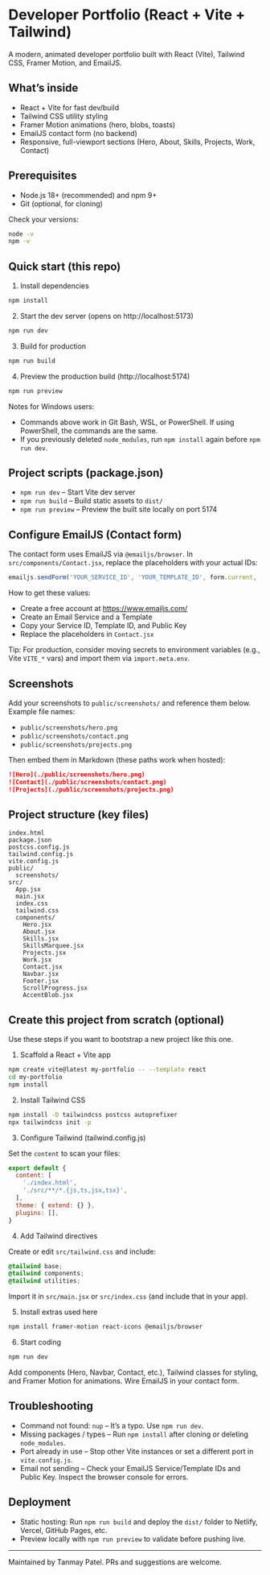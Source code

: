 # Developer Portfolio (React + Vite + Tailwind)

A modern, animated developer portfolio built with React (Vite), Tailwind CSS, Framer Motion, and EmailJS.

## What’s inside

- React + Vite for fast dev/build
- Tailwind CSS utility styling
- Framer Motion animations (hero, blobs, toasts)
- EmailJS contact form (no backend)
- Responsive, full-viewport sections (Hero, About, Skills, Projects, Work, Contact)

## Prerequisites

- Node.js 18+ (recommended) and npm 9+
- Git (optional, for cloning)

Check your versions:

```bash
node -v
npm -v
```

## Quick start (this repo)

1) Install dependencies

```bash
npm install
```

2) Start the dev server (opens on http://localhost:5173)

```bash
npm run dev
```

3) Build for production

```bash
npm run build
```

4) Preview the production build (http://localhost:5174)

```bash
npm run preview
```

Notes for Windows users:
- Commands above work in Git Bash, WSL, or PowerShell. If using PowerShell, the commands are the same.
- If you previously deleted `node_modules`, run `npm install` again before `npm run dev`.

## Project scripts (package.json)

- `npm run dev` – Start Vite dev server
- `npm run build` – Build static assets to `dist/`
- `npm run preview` – Preview the built site locally on port 5174

## Configure EmailJS (Contact form)

The contact form uses EmailJS via `@emailjs/browser`. In `src/components/Contact.jsx`, replace the placeholders with your actual IDs:

```js
emailjs.sendForm('YOUR_SERVICE_ID', 'YOUR_TEMPLATE_ID', form.current, 'YOUR_PUBLIC_KEY')
```

How to get these values:
- Create a free account at https://www.emailjs.com/
- Create an Email Service and a Template
- Copy your Service ID, Template ID, and Public Key
- Replace the placeholders in `Contact.jsx`

Tip: For production, consider moving secrets to environment variables (e.g., Vite `VITE_*` vars) and import them via `import.meta.env`.

## Screenshots

Add your screenshots to `public/screenshots/` and reference them below. Example file names:

- `public/screenshots/hero.png`
- `public/screenshots/contact.png`
- `public/screenshots/projects.png`

Then embed them in Markdown (these paths work when hosted):

```md
![Hero](./public/screenshots/hero.png)
![Contact](./public/screenshots/contact.png)
![Projects](./public/screenshots/projects.png)
```

## Project structure (key files)

```
index.html
package.json
postcss.config.js
tailwind.config.js
vite.config.js
public/
  screenshots/            
src/
  App.jsx
  main.jsx
  index.css
  tailwind.css            
  components/
    Hero.jsx
    About.jsx
    Skills.jsx
    SkillsMarquee.jsx
    Projects.jsx
    Work.jsx
    Contact.jsx
    Navbar.jsx
    Footer.jsx
    ScrollProgress.jsx
    AccentBlob.jsx
```

## Create this project from scratch (optional)

Use these steps if you want to bootstrap a new project like this one.

1) Scaffold a React + Vite app

```bash
npm create vite@latest my-portfolio -- --template react
cd my-portfolio
npm install
```

2) Install Tailwind CSS

```bash
npm install -D tailwindcss postcss autoprefixer
npx tailwindcss init -p
```

3) Configure Tailwind (tailwind.config.js)

Set the `content` to scan your files:

```js
export default {
  content: [
    './index.html',
    './src/**/*.{js,ts,jsx,tsx}',
  ],
  theme: { extend: {} },
  plugins: [],
}
```

4) Add Tailwind directives

Create or edit `src/tailwind.css` and include:

```css
@tailwind base;
@tailwind components;
@tailwind utilities;
```

Import it in `src/main.jsx` or `src/index.css` (and include that in your app).

5) Install extras used here

```bash
npm install framer-motion react-icons @emailjs/browser
```

6) Start coding

```bash
npm run dev
```

Add components (Hero, Navbar, Contact, etc.), Tailwind classes for styling, and Framer Motion for animations. Wire EmailJS in your contact form.

## Troubleshooting

- Command not found: `nup` – It’s a typo. Use `npm run dev`.
- Missing packages / types – Run `npm install` after cloning or deleting `node_modules`.
- Port already in use – Stop other Vite instances or set a different port in `vite.config.js`.
- Email not sending – Check your EmailJS Service/Template IDs and Public Key. Inspect the browser console for errors.

## Deployment

- Static hosting: Run `npm run build` and deploy the `dist/` folder to Netlify, Vercel, GitHub Pages, etc.
- Preview locally with `npm run preview` to validate before pushing live.

---

Maintained by Tanmay Patel. PRs and suggestions are welcome.
